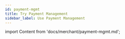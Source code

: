 ```yaml
---
id: payment-mgmt
title: Try Payment Management
sidebar_label: Use Payment Management
---
```


import Content from 'docs/merchant/payment-mgmt.md';

<Content />
